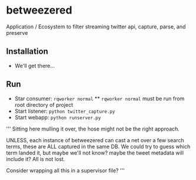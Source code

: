 # betweezered
Application / Ecosystem to filter streaming twitter api, capture, parse, and preserve


## Installation
* We'll get there...


## Run
* Star consumer: `rqworker normal`
	** `rqworker normal` must be run from root directory of project 
* Start listener: `python twitter_capture.py`
* Start webapp: `python runserver.py`


'''
Sitting here mulling it over, the hose might not be the right approach.

UNLESS, each instance of betweezered can cast a net over a few search terms, 
these are ALL captured in the same DB.  We could try to guess which term landed it, 
but maybe we'll not know?  maybe the tweet metadata will include it?  All is not lost.

Consider wrapping all this in a supervisor file?
'''